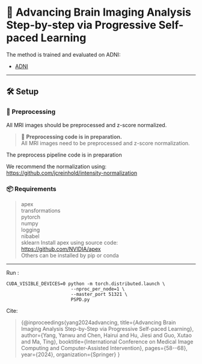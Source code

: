 # 🧠 Advancing Brain Imaging Analysis Step-by-step  via Progressive Self-paced Learning

The method is trained and evaluated on ADNI:
- [ADNI](https://ida.loni.usc.edu/)

---

## 🛠️ Setup

### 🔄 Preprocessing

All MRI images should be preprocessed and z-score normalized.

> 🔧 **Preprocessing code is in preparation.**  
All MRI images need to be preprocessed and z-score normalization.

The preprocess pipeline code is in preparation

We recommend the normalization using: https://github.com/jcreinhold/intensity-normalization

### 📦 Requirements
>apex  
>transformations  
>pytorch  
>numpy  
>logging  
>nibabel  
>sklearn
Install apex using source code: https://github.com/NVIDIA/apex  
Others can be installed by pip or conda  
---

Run :
```shell
CUDA_VISIBLE_DEVICES=0 python -m torch.distributed.launch \
                        --nproc_per_node=1 \
                        --master_port 51321 \
                        PSPD.py 

```

Cite:  
>{@inproceedings{yang2024advancing,
  title={Advancing Brain Imaging Analysis Step-by-Step via Progressive Self-paced Learning},
  author={Yang, Yanwu and Chen, Hairui and Hu, Jiesi and Guo, Xutao and Ma, Ting},
  booktitle={International Conference on Medical Image Computing and Computer-Assisted Intervention},
  pages={58--68},
  year={2024},
  organization={Springer}
}

